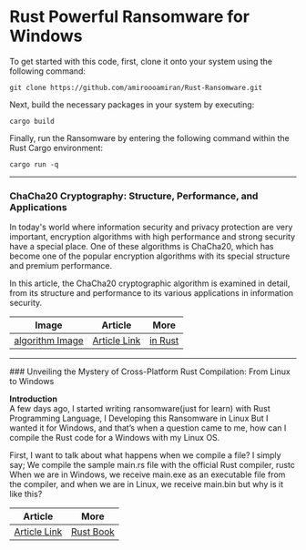 # Rust Powerful Ransomware for Windows

To get started with this code, first, clone it onto your system using the following command:

```
git clone https://github.com/amiroooamiran/Rust-Ransomware.git
```

Next, build the necessary packages in your system by executing:

```
cargo build
```
Finally, run the Ransomware by entering the following command within the Rust Cargo environment:

```
cargo run -q
```
<hr>

### ChaCha20 Cryptography: Structure, Performance, and Applications

In today's world where information security and privacy protection are very important, encryption algorithms with high performance and strong security have a special place. One of these algorithms is ChaCha20, which has become one of the popular encryption algorithms with its special structure and premium performance.

In this article, the ChaCha20 cryptographic algorithm is examined in detail, from its structure and performance to its various applications in information security.

| Image | Article | More |
|-------|---------|--------|
| [algorithm Image](https://github.com/amiroooamiran/Rust-Ransomware/blob/master/documents/images/chacha20.png) | [Article Link](https://github.com/amiroooamiran/Rust-Ransomware/blob/master/documents/chacha%2020.pdf) | [in Rust](https://docs.rs/chacha20/latest/chacha20/) |

<hr>
### Unveiling the Mystery of Cross-Platform Rust Compilation: From Linux to Windows

**Introduction**
<br>
A few days ago, I started writing ransomware(just for learn) with Rust Programming Language, I Developing this Ransomware in Linux But I wanted it for Windows, and that’s when a question came to me, how can I compile the Rust code for a Windows with my Linux OS.

First, I want to talk about what happens when we compile a file?
I simply say; We compile the sample main.rs file with the official Rust compiler, rustc When we are in Windows, we receive main.exe as an executable file from the compiler, and when we are in Linux, we receive main.bin but why is it like this?

| Article | More |
|---------|--------|
[Article Link](https://medium.com/@amiran.amirhossein/unveiling-the-mystery-of-cross-platform-rust-compilation-from-linux-to-windows-a6e099fe0a6a) | [Rust Book](https://rust-lang.github.io/rustup/installation/windows.html) |
